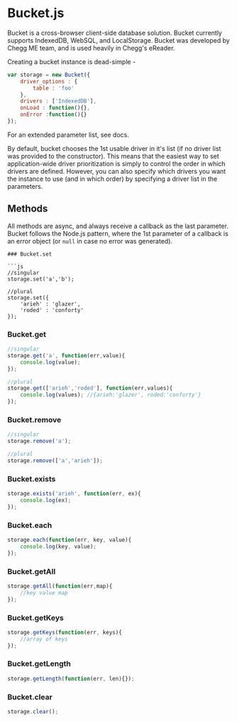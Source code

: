 Bucket.js
========

Bucket is a cross-browser client-side database solution. Bucket currently supports IndexedDB, WebSQL, and LocalStorage.
Bucket was developed by Chegg ME team, and is used heavily in Chegg's eReader.

Creating a bucket instance is dead-simple -

```js
var storage = new Bucket({
    driver_options : {
        table : 'foo'
    },
    drivers : ['IndexedDB'],
    onLoad : function(){},
    onError :function(){}
});
```

For an extended parameter list, see docs.

By default, bucket chooses the 1st usable driver in it's list (if no driver list was provided to the constructor). This means
that the easiest way to set application-wide driver prioritization is simply to control the order in which drivers are defined.
However, you can also specify which drivers you want the instance to use (and in which order) by specifying a driver list in
the parameters.

## Methods

All methods are async, and always receive a callback as the last parameter.
Bucket follows the Node.js pattern, where the 1st parameter of a callback is an error object (or `null` in case no error was generated).

```
### Bucket.set

```js
//singular
storage.set('a','b');

//plural
storage.set({
    'arieh' : 'glazer',
    'roded' : 'conforty'
});
```

### Bucket.get

```js
//singular
storage.get('a', function(err,value){
    console.log(value);
});

//plural
storage.get(['arieh','roded'], function(err,values){
    console.log(values); //{arieh:'glazer', roded:'conforty'}
});
```
### Bucket.remove

```js
//singular
storage.remove('a');

//plural
storage.remove(['a','arieh']);
```

### Bucket.exists

```js
storage.exists('arieh', function(err, ex){
    console.log(ex);
});
```

### Bucket.each

```js
storage.each(function(err, key, value){
    console.log(key, value);
});
```

### Bucket.getAll

```js
storage.getAll(function(err,map){
    //key value map
});
```

### Bucket.getKeys

```js
storage.getKeys(function(err, keys){
    //array of keys
});
```

### Bucket.getLength

```js
storage.getLength(function(err, len){});
```

### Bucket.clear
```js
storage.clear();
```